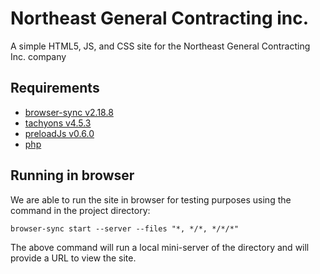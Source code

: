 # Northeast General Contracting inc.
A simple HTML5, JS, and CSS site for the Northeast General Contracting Inc. company

## Requirements
- [browser-sync v2.18.8](https://browsersync.io/#install)
- [tachyons v4.5.3](http://tachyons.io/)
- [preloadJs v0.6.0](http://www.createjs.com/preloadjs)
- [php](https://secure.php.net/manual/en/intro-whatis.php)

## Running in browser
We are  able to run the site in browser for testing purposes using the command in the project directory:
```
browser-sync start --server --files "*, */*, */*/*"
```
The above command will run a local mini-server of the directory and will provide a URL to view the site.